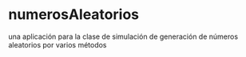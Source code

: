 # numerosAleatorios
una aplicación para la clase de simulación de generación de números aleatorios por varios métodos
